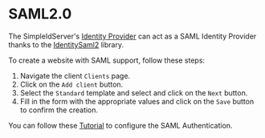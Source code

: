  # SAML2.0

 The SimpleIdServer's [Identity Provider](../glossary) can act as a SAML Identity Provider thanks to the [IdentitySaml2](https://www.itfoxtec.com/IdentitySaml2) library.

To create a website with SAML support, follow these steps:

1. Navigate the client `Clients` page.
2. Click on the `Add client` button.
3. Select the `Standard` template and select  and click on the `Next` button.
4. Fill in the form with the appropriate values and click on the `Save` button to confirm the creation.

You can follow these [Tutorial](../tutorial/saml) to configure the SAML Authentication.